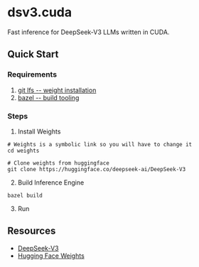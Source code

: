 # dsv3.cuda

Fast inference for DeepSeek-V3 LLMs written in CUDA.

## Quick Start

### Requirements

1. [git lfs -- weight installation](https://git-lfs.com/)
2. [bazel -- build tooling](https://bazel.build/)

### Steps

1. Install Weights
```
# Weights is a symbolic link so you will have to change it
cd weights

# Clone weights from huggingface
git clone https://huggingface.co/deepseek-ai/DeepSeek-V3
```

2. Build Inference Engine
```
bazel build
```

3. Run 
## Resources

* [DeepSeek-V3](https://github.com/deepseek-ai/DeepSeek-V3?tab=readme-ov-file#6-how-to-run-locally)
* [Hugging Face Weights](https://huggingface.co/deepseek-ai/DeepSeek-V3/tree/main)
